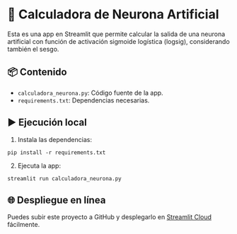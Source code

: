 # 🧠 Calculadora de Neurona Artificial

Esta es una app en Streamlit que permite calcular la salida de una neurona artificial con función de activación sigmoide logística (logsig), considerando también el sesgo.

## 📦 Contenido
- `calculadora_neurona.py`: Código fuente de la app.
- `requirements.txt`: Dependencias necesarias.

## ▶️ Ejecución local

1. Instala las dependencias:
```
pip install -r requirements.txt
```

2. Ejecuta la app:
```
streamlit run calculadora_neurona.py
```

## 🌐 Despliegue en línea

Puedes subir este proyecto a GitHub y desplegarlo en [Streamlit Cloud](https://streamlit.io/cloud) fácilmente.

